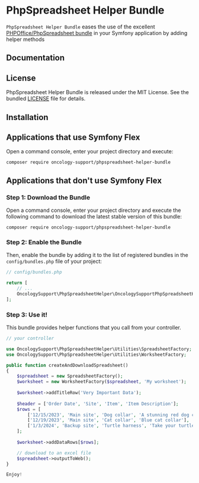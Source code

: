 # PhpSpreadsheet Helper Bundle

`PhpSpreadsheet Helper Bundle` eases the use of the excellent
[PHPOffice/PhpSpreadsheet bundle](https://https://github.com/PHPOffice/PhpSpreadsheet)
in your Symfony application by adding helper methods

## Documentation

## License

PhpSpreadsheet Helper Bundle is released under the MIT License. See the bundled [LICENSE](LICENSE) file for details.

## Installation

Applications that use Symfony Flex
----------------------------------

Open a command console, enter your project directory and execute:

```console
composer require oncology-support/phpspreadsheet-helper-bundle
```

Applications that don't use Symfony Flex
----------------------------------------

### Step 1: Download the Bundle

Open a command console, enter your project directory and execute the
following command to download the latest stable version of this bundle:

```console
composer require oncology-support/phpspreadsheet-helper-bundle
```

### Step 2: Enable the Bundle

Then, enable the bundle by adding it to the list of registered bundles
in the `config/bundles.php` file of your project:

```php
// config/bundles.php

return [
    // ...
    OncologySupport\PhpSpreadsheetHelper\OncologySupportPhpSpreadsheetHelperBundle::class => ['all' => true],
];
```

### Step 3: Use it!

This bundle provides helper functions that you call from your controller.

```php
// your controller

use OncologySupport\PhpSpreadsheetHelper\Utilities\SpreadsheetFactory;
use OncologySupport\PhpSpreadsheetHelper\Utilities\WorksheetFactory;

public function createAndDownloadSpreadsheet()
{
    $spreadsheet = new SpreadsheetFactory();
    $worksheet = new WorksheetFactory($spreadsheet, 'My worksheet');
    
    $worksheet->addTitleRow('Very Important Data');
    
    $header = ['Order Date', 'Site', 'Item', 'Item Description'];
    $rows = [
        ['12/15/2023', 'Main site', 'Dog collar', 'A stunning red dog collar'],
        ['12/19/2023', 'Main site', 'Cat collar', 'Blue cat collar'],
        ['1/3/2024', 'Backup site', 'Turtle harness', 'Take your turtle for a walk!'],
    ];
    
    $worksheet->addDataRows[$rows];

    // download to an excel file    
    $spreadsheet->outputToWeb();
}

Enjoy!
